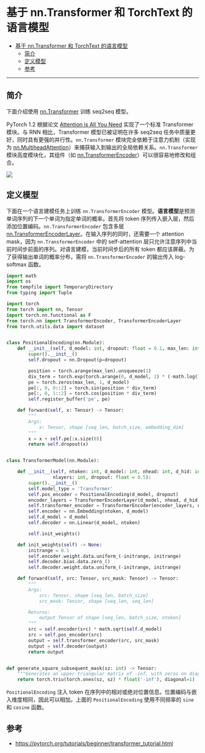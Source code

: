 # 基于 nn.Transformer 和 TorchText 的语言模型

- [基于 nn.Transformer 和 TorchText 的语言模型](#基于-nntransformer-和-torchtext-的语言模型)
  - [简介](#简介)
  - [定义模型](#定义模型)
  - [参考](#参考)

***

## 简介

下面介绍使用 [nn.Transformer](https://pytorch.org/docs/stable/generated/torch.nn.Transformer.html) 训练 seq2seq 模型。

PyTorch 1.2 根据论文 [Attention is All You Need](https://arxiv.org/pdf/1706.03762.pdf) 实现了一个标准 Transformer 模块。与 RNN 相比，Transformer 模型已被证明在许多 seq2seq 任务中质量更好，同时具有更强的并行性。`nn.Transformer` 模块完全依赖于注意力机制（实现为 [nn.MultiheadAttention](https://pytorch.org/docs/stable/generated/torch.nn.MultiheadAttention.html)）来捕获输入到输出的全局依赖关系。`nn.Transformer` 模块高度模块化，其组件（如 [nn.TransformerEncoder](https://pytorch.org/docs/stable/generated/torch.nn.TransformerEncoder.html)）可以很容易地修改和组合。

![](2022-11-08-18-33-57.png)

## 定义模型

下面在一个语言建模任务上训练 `nn.TransformerEncoder` 模型。**语言模型**是预测单词序列的下一个单词为指定单词的概率。首先将 token 序列传入嵌入层，然后添加位置编码。`nn.TransformerEncoder` 包含多层 [nn.TransformerEncoderLayer](https://pytorch.org/docs/stable/generated/torch.nn.TransformerEncoderLayer.html)。在输入序列的同时，还需要一个 attention mask，因为 `nn.TransformerEncoder` 中的 self-attention 层只允许注意序列中当前时间步前面的序列。对语言建模，当前时间步后的所有 token 都应该屏蔽。为了获得输出单词的概率分布，需将 `nn.TransformerEncoder` 的输出传入 log-softmax 函数。

```python
import math
import os
from tempfile import TemporaryDirectory
from typing import Tuple

import torch
from torch import nn, Tensor
import torch.nn.functional as F
from torch.nn import TransformerEncoder, TransformerEncoderLayer
from torch.utils.data import dataset


class PositionalEncoding(nn.Module):
    def __init__(self, d_model: int, dropout: float = 0.1, max_len: int = 5000):
        super().__init__()
        self.dropout = nn.Dropout(p=dropout)

        position = torch.arange(max_len).unsqueeze(1)
        div_term = torch.exp(torch.arange(0, d_model, 2) * (-math.log(10000.0) / d_model))
        pe = torch.zeros(max_len, 1, d_model)
        pe[:, 0, 0::2] = torch.sin(position * div_term)
        pe[:, 0, 1::2] = torch.cos(position * div_term)
        self.register_buffer('pe', pe)

    def forward(self, x: Tensor) -> Tensor:
        """
        Args:
            x: Tensor, shape [seq_len, batch_size, embedding_dim]
        """
        x = x + self.pe[:x.size(0)]
        return self.dropout(x)


class TransformerModel(nn.Module):

    def __init__(self, ntoken: int, d_model: int, nhead: int, d_hid: int,
                 nlayers: int, dropout: float = 0.5):
        super().__init__()
        self.model_type = 'Transformer'
        self.pos_encoder = PositionalEncoding(d_model, dropout)
        encoder_layers = TransformerEncoderLayer(d_model, nhead, d_hid, dropout)
        self.transformer_encoder = TransformerEncoder(encoder_layers, nlayers)
        self.encoder = nn.Embedding(ntoken, d_model)
        self.d_model = d_model
        self.decoder = nn.Linear(d_model, ntoken)

        self.init_weights()

    def init_weights(self) -> None:
        initrange = 0.1
        self.encoder.weight.data.uniform_(-initrange, initrange)
        self.decoder.bias.data.zero_()
        self.decoder.weight.data.uniform_(-initrange, initrange)

    def forward(self, src: Tensor, src_mask: Tensor) -> Tensor:
        """
        Args:
            src: Tensor, shape [seq_len, batch_size]
            src_mask: Tensor, shape [seq_len, seq_len]

        Returns:
            output Tensor of shape [seq_len, batch_size, ntoken]
        """
        src = self.encoder(src) * math.sqrt(self.d_model)
        src = self.pos_encoder(src)
        output = self.transformer_encoder(src, src_mask)
        output = self.decoder(output)
        return output


def generate_square_subsequent_mask(sz: int) -> Tensor:
    """Generates an upper-triangular matrix of -inf, with zeros on diag."""
    return torch.triu(torch.ones(sz, sz) * float('-inf'), diagonal=1)
```

`PositionalEncoding` 注入 token 在序列中的相对或绝对位置信息。位置编码与嵌入维度相同，因此可以相加。上面的 `PositionalEncoding` 使用不同频率的 `sine` 和 `cosine` 函数。



## 参考

- https://pytorch.org/tutorials/beginner/transformer_tutorial.html
